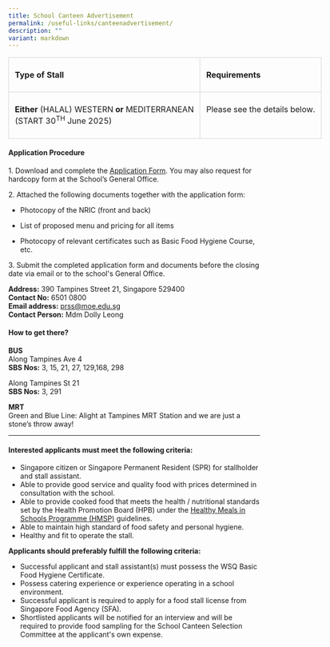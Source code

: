 ```yaml
---
title: School Canteen Advertisement
permalink: /useful-links/canteenadvertisement/
description: ""
variant: markdown
---
```


<table style="width:540.0pt;border-collapse:collapse;mso-yfti-tbllook:1184;
 mso-padding-alt:0cm 0cm 0cm 0cm" width="800" cellpadding="0" cellspacing="0" border="0" class="MsoNormalTable"><tbody><tr style="mso-yfti-irow:0;mso-yfti-firstrow:yes"><td style="border:solid #D6D6D6 1.0pt;padding:6.0pt 9.0pt 6.0pt 9.0pt" valign="top"><p class="MsoNormal"><b>Type of Stall</b></p></td><td style="border:solid #D6D6D6 1.0pt;border-left:none;padding:
  6.0pt 9.0pt 6.0pt 9.0pt" valign="top"><p class="MsoNormal"><b>Requirements</b></p></td></tr><tr style="mso-yfti-irow:1;mso-yfti-lastrow:yes"><td style="border:solid #D6D6D6 1.0pt;border-top:none;padding:
  6.0pt 9.0pt 6.0pt 9.0pt" valign="top"><p class="MsoNormal"><b>Either</b>&nbsp;(HALAL) WESTERN <b>or</b>&nbsp;MEDITERRANEAN<br> (START 30<sup>TH</sup> June 2025)</p></td><td style="border-top:none;border-left:none;border-bottom:solid #D6D6D6 1.0pt;
  border-right:solid #D6D6D6 1.0pt;padding:6.0pt 9.0pt 6.0pt 9.0pt" valign="top"><p class="MsoNormal">Please see the details below.</p></td></tr></tbody></table>



#### Application Procedure

1\. Download and complete the  [Application Form](/files/application%20for%20school%20canteen%20stall.pdf). You may also request for hardcopy form at the School’s General Office.  

2\. Attached the following documents together with the application form:

* Photocopy of the NRIC (front and back)

*  List of proposed menu and pricing for all items

* Photocopy of relevant certificates such as Basic Food Hygiene Course, etc.

3\. Submit the completed application form and documents before the closing date via email or to the school's General Office. 

<b>Address:</b> 390 Tampines Street 21, Singapore 529400      
<b>Contact No:</b> 6501 0800  
<b>Email address:</b> [prss@moe.edu.sg](mailto:prss@moe.edu.sg)  
<b>Contact Person:</b> Mdm Dolly Leong

#### How to get there?  
**BUS**  
Along Tampines Ave 4  
<b>SBS Nos:</b> 3, 15, 21, 27, 129,168, 298  

Along Tampines St 21  
<b>SBS Nos:</b> 3, 291

**MRT**  
Green and Blue Line: Alight at Tampines MRT Station and we are just a stone’s throw away!
* * *

#### Interested applicants must meet the following criteria:

* Singapore citizen or Singapore Permanent Resident (SPR) for stallholder and stall assistant.  
* Able to provide good service and quality food with prices determined in consultation with the school.  
* Able to provide cooked food that meets the health / nutritional standards set by the Health Promotion Board (HPB) under the [Healthy Meals in Schools Programme (HMSP)](https://www.hpb.gov.sg/schools/school-programmes/healthy-meals-in-schools-programme) guidelines.
* Able to maintain high standard of food safety and personal hygiene.  
* Healthy and fit to operate the stall.  

**Applicants should preferably fulfill the following criteria:**  

* Successful applicant and stall assistant(s) must possess the WSQ Basic Food Hygiene Certificate.  
* Possess catering experience or experience operating in a school environment.  
* Successful applicant is required to apply for a food stall license from Singapore Food Agency (SFA).  
* Shortlisted applicants will be notified for an interview and will be required to provide food sampling for the School Canteen Selection Committee at the applicant's own expense.